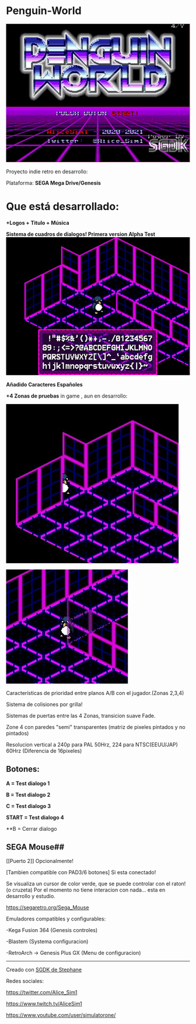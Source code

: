# Penguin-World

![Titulo](https://raw.githubusercontent.com/alicesim1/Penguin-World/main/screenshot/titulo.jpg)

Proyecto indie retro en desarrollo:

Plataforma: **SEGA Mega Drive/Genesis**

# Que está desarrollado: #
**+Logos + Titulo + Música**


**Sistema de cuadros de dialogos! Primera version Alpha Test**
![Test Dialogo](https://raw.githubusercontent.com/alicesim1/Penguin-World/main/screenshot/testzone1-test-CuadroDiag.jpg)

**Añadido Caracteres Españoles**


**+4 Zonas de pruebas** in game , aun en desarrollo:

![Test Zone 2](https://raw.githubusercontent.com/alicesim1/Penguin-World/main/screenshot/Zona2.JPG)

![Test Zone 4](https://raw.githubusercontent.com/alicesim1/Penguin-World/main/screenshot/Zona4.JPG)

Características de prioridad entre planos A/B con el jugador.(Zonas 2,3,4)

Sistema de colisiones por grilla!

Sistemas de puertas entre las 4 Zonas, transicion suave Fade.

Zone 4 con paredes "semi" transparentes (matriz de pixeles pintados y no pintados)

Resolucion vertical a 240p para PAL 50Hrz, 224 para NTSC(EEUU/JAP) 60Hrz (Diferencia de 16pixeles)

## Botones: ##

**A = Test dialogo 1**

**B = Test dialogo 2**

**C = Test dialogo 3**

**START = Test dialogo 4**


**B = Cerrar dialogo

## SEGA Mouse##

[[Puerto 2]] Opcionalmente! 

[Tambien compatible con PAD3/6 botones] Si esta conectado!

Se visualiza un cursor de color verde, que se puede controlar con el raton!(o cruzeta)
Por el momento no tiene interacion con nada... esta en desarrollo y estudio.

https://segaretro.org/Sega_Mouse

Emuladores compatibles y configurables:

-Kega Fusion 364 (Genesis controles)

-Blastem (Systema configuracion)

-RetroArch -> Genesis Plus GX (Menu de configuracion)


----------------------------------------------------------

Creado con [SGDK de Stephane](https://github.com/Stephane-D/SGDK)


Redes sociales:

https://twitter.com/Alice_Sim1

https://www.twitch.tv/AliceSim1

https://www.youtube.com/user/simulatorone/
